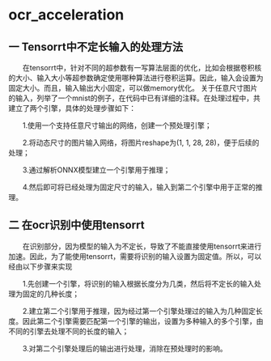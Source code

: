 # ocr_acceleration

## 一 Tensorrt中不定长输入的处理方法

&emsp;&emsp;在tensorrt中，针对不同的超参数有一写算法层面的优化，比如会根据卷积核的大小、输入大小等超参数确定使用哪种算法进行卷积运算。因此，输入会设置为固定大小。而且，输入输出大小固定，可以做memory优化。
关于任意尺寸图片的输入，列举了一个mnist的例子，在代码中已有详细的注释。在处理过程中，共建立了两个引擎，具体的处理步骤如下：

&emsp;&emsp;1.使用一个支持任意尺寸输出的网络，创建一个预处理引擎；

&emsp;&emsp;2.将动态尺寸的图片输入网络，将图片reshape为(1, 1, 28, 28)，便于后续的处理；

&emsp;&emsp;3.通过解析ONNX模型建立一个引擎用于推理；

&emsp;&emsp;4.然后即可将已经处理为固定尺寸的输入，输入到第二个引擎中用于正常的推理。

## 二 在ocr识别中使用tensorrt

&emsp;&emsp;在识别部分，因为模型的输入为不定长，导致了不能直接使用tensorrt来进行加速。因此，为了能使用tensorrt，需要将识别的输入设置为固定值。所以，可以经由以下步骤来实现

&emsp;&emsp;1.先创建一个引擎，将识别的输入根据长度分为几类，然后将不定长的输入处理为固定的几种长度；

&emsp;&emsp;2.建立第二个引擎用于推理，因为经过第一个引擎处理过的输入为几种固定长度。因此第二个引擎需要匹配第一个引擎的输出，设置为多种输入的多个引擎，由不同的引擎去处理不同的长度的输入；

&emsp;&emsp;3.对第二个引擎处理后的输出进行处理，消除在预处理时的影响。
